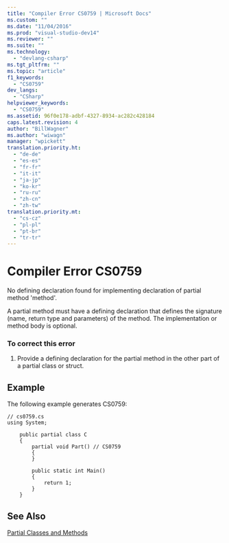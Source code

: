 ```yaml
---
title: "Compiler Error CS0759 | Microsoft Docs"
ms.custom: ""
ms.date: "11/04/2016"
ms.prod: "visual-studio-dev14"
ms.reviewer: ""
ms.suite: ""
ms.technology: 
  - "devlang-csharp"
ms.tgt_pltfrm: ""
ms.topic: "article"
f1_keywords: 
  - "CS0759"
dev_langs: 
  - "CSharp"
helpviewer_keywords: 
  - "CS0759"
ms.assetid: 96f0e178-adbf-4327-8934-ac282c428184
caps.latest.revision: 4
author: "BillWagner"
ms.author: "wiwagn"
manager: "wpickett"
translation.priority.ht: 
  - "de-de"
  - "es-es"
  - "fr-fr"
  - "it-it"
  - "ja-jp"
  - "ko-kr"
  - "ru-ru"
  - "zh-cn"
  - "zh-tw"
translation.priority.mt: 
  - "cs-cz"
  - "pl-pl"
  - "pt-br"
  - "tr-tr"
---
```

# Compiler Error CS0759
No defining declaration found for implementing declaration of partial method 'method'.  
  
 A partial method must have a defining declaration that defines the signature (name, return type and parameters) of the method. The implementation or method body is optional.  
  
### To correct this error  
  
1.  Provide a defining declaration for the partial method in the other part of a partial class or struct.  
  
## Example  
 The following example generates CS0759:  
  
```  
// cs0759.cs  
using System;  
  
    public partial class C  
    {  
        partial void Part() // CS0759  
        {  
        }  
  
        public static int Main()  
        {  
            return 1;  
        }  
    }  
```  
  
## See Also  
 [Partial Classes and Methods](/dotnet/csharp/programming-guide/classes-and-structs/partial-classes-and-methods)